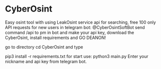 # CyberOsint
Easy osint tool with using LeakOsint service api for searching, free 100 only API requests for new users in telegram bot: @CyberOsintSoftBot
send command /api to pm in bot and make your api key, download the CyberOsint, install requirements and GO DEANON!

go to directory cd CyberOsint and type

pip3 install -r requirements.txt
for start use:
python3 main.py
Enter your nickname and api key from telegram bot.

